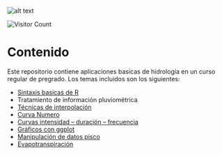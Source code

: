 ![alt text](img/Curso_de_Hidrología.png)

![Visitor Count](https://profile-counter.glitch.me/{JoseZevallosR}/count.svg)

# Contenido
Este repositorio contiene aplicaciones basicas de hidrología en un curso regular de pregrado. Los temas incluidos son los siguientes:

- [Sintaxis basicas de R](https://github.com/JoseZevallosR/curso_hidrologia/blob/main/code/Lenguaje%20R%20ejemplos%20b%C3%A1sicos.ipynb)
- Tratamiento de información pluviométrica
- [Técnicas de interpolación](https://github.com/JoseZevallosR/curso_hidrologia/blob/main/code/Interpolaci%C3%B3n.ipynb)
- [Curva Numero](https://github.com/JoseZevallosR/curso_hidrologia/blob/main/code/Curva%20numero.ipynb)
- [Curvas intensidad – duración – frecuencia](https://github.com/JoseZevallosR/curso_hidrologia/blob/main/code/Curva%20IDF%20para%20una%20sola%20estaci%C3%B3n.ipynb)
- [Gráficos con ggplot](https://github.com/JoseZevallosR/curso_hidrologia/blob/main/code/Gr%C3%A1ficos%20en%20ggplot.ipynb)
- [Manipulación de datos pisco](https://github.com/JoseZevallosR/curso_hidrologia/blob/main/code/Datos%20de%20precipitaci%C3%B3n%20PISCO.ipynb)
- [Evapotranspiración](https://github.com/JoseZevallosR/curso_hidrologia/blob/main/code/ETP%20Peru.ipynb)
